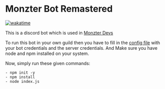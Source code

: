 # Monzter Bot Remastered
[![wakatime](https://wakatime.com/badge/user/24fd495d-7016-447f-8a53-b32e8ec3987c/project/43c96174-192a-4e63-b349-920b84bec891.svg)](https://wakatime.com/badge/user/24fd495d-7016-447f-8a53-b32e8ec3987c/project/43c96174-192a-4e63-b349-920b84bec891)

This is a discord bot which is used in [Monzter Devs](https://discord.gg/tsb3yUyV49)

To run this bot in your own guild then you have to fill in the [config file](./config.json) with your bot credentials and the server credentials. And Make sure you have node and npm installed on your system.

Now, simply run these given commands:
```
- npm init -y
- npm install
- node index.js
```
